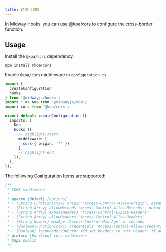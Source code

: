 ```yaml
---
title: 跨域 CORS
---
```


In Midway Hooks, you can use [@koa/cors](https://github.com/koajs/cors) to configure the cross-border function.

## Usage

Install the `@koa/cors` dependency.

```
npm install @koa/cors
```

Enable `@koa/cors` middleware in `configuration.ts`.

```ts
import {
  createConfiguration
  hooks
} from '@midwayjs/hooks';
import * as Koa from '@midwayjs/koa';
import cors from '@koa/cors';

export default createConfiguration ({
  imports: [
    Koa
    hooks ({
      // highlight-start
      middleware: [
        cors({ origin: '*' })
      ],
      // highlight-end
    }),
  ],
});
```

The following [Configuration Items](https://github.com/koajs/cors#corsoptions) are supported:

```javascript
/**
 * CORS middleware
 *
 * @param {Object} [options]
 * - {String|Function(ctx)} origin 'Access-Control-Allow-Origin', default is request Origin header
 * - {String|Array} allowMethods 'Access-Control-Allow-Methods', default is 'GET,HEAD,PUT,POST,DELETE,PATCH'
 * - {String|Array} exposeHeaders 'Access-Control-Expose-Headers'
 * - {String|Array} allowHeaders 'Access-Control-Allow-Headers'
 * - {String|Number} maxAge 'Access-Control-Max-Age' in seconds
 * - {Boolean|Function(ctx)} credentials 'Access-Control-Allow-Credentials', default is false.
 * - {Boolean} keepHeadersOnError Add set headers to 'err.header' if an error is thrown
 * @return {Function} cors middleware
 * @api public
 */
```
